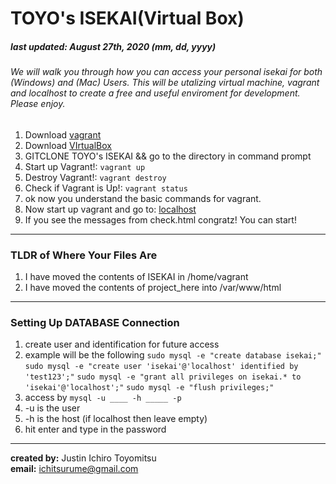 # TOYO's ISEKAI(Virtual Box) <br/>
##### last updated: August 27th, 2020 (mm, dd, yyyy) <br/>
###### We will walk you through how you can access your personal isekai for both (Windows) and (Mac) Users. This will be utalizing virtual machine, vagrant and localhost to create a free and useful enviroment for development. Please enjoy.

1. Download [vagrant](https://www.vagrantup.com/downloads)
2. Download [VIrtualBox](https://www.virtualbox.org/)
3. GITCLONE TOYO's ISEKAI && go to the directory in command prompt
4. Start up Vagrant!: ``` vagrant up ```
5. Destroy Vagrant!: ``` vagrant destroy ```
6. Check if Vagrant is Up!: ``` vagrant status ```
7. ok now you understand the basic commands for vagrant.
8. Now start up vagrant and go to: [localhost](http://127.0.0.1:8080/check.html)
9. If you see the messages from check.html congratz! You can start!

---

### TLDR of Where Your Files Are
1. I have moved the contents of ISEKAI in /home/vagrant
2. I have moved the contents of project_here into /var/www/html

---

### Setting Up DATABASE Connection
1. create user and identification for future access
2. example will be the following
``` sudo mysql -e "create database isekai;" ```
``` sudo mysql -e "create user 'isekai'@'localhost' identified by 'test123';" ```
``` sudo mysql -e "grant all privileges on isekai.* to 'isekai'@'localhost';" ```
``` sudo mysql -e "flush privileges;" ```
3. access by ``` mysql -u ____ -h _____ -p ```
4. -u is the user
5. -h is the host (if localhost then leave empty)
6. hit enter and type in the password

---
**created by:** Justin Ichiro Toyomitsu <br/>
**email:** ichitsurume@gmail.com
